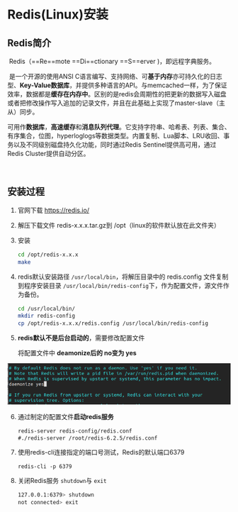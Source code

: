 # Redis(Linux)安装

## Redis简介

​		Redis（==Re==mote ==Di==ctionary ==S==erver )，即远程字典服务。

​		是一个开源的使用ANSI C语言编写、支持网络、可**基于内存**亦可持久化的日志型、**Key-Value数据库**，并提供多种语言的API。与memcached一样，为了保证效率，数据都是**缓存在内存中**。区别的是redis会周期性的把更新的数据写入磁盘或者把修改操作写入追加的记录文件，并且在此基础上实现了master-slave（主从）同步。

​		可用作**数据库**，**高速缓存**和**消息队列代理**。它支持字符串、哈希表、列表、集合、有序集合，位图，hyperloglogs等数据类型。内置复制、Lua脚本、LRU收回、事务以及不同级别磁盘持久化功能，同时通过Redis Sentinel提供高可用，通过Redis Cluster提供自动分区。

​	

## 安装过程

1. 官网下载 https://redis.io/

2. 解压下载文件 redis-x.x.x.tar.gz到 /opt（linux的软件默认放在此文件夹）

3. 安装

   ```sh
   cd /opt/redis-x.x.x
   make
   ```

4. redis默认安装路径 `/usr/local/bin`，将解压目录中的 redis.config 文件复制到程序安装目录 `/usr/local/bin/redis-config`下，作为配置文件，源文件作为备份。

   ```sh
   cd /usr/local/bin/
   mkdir redis-config
   cp /opt/redis-x.x.x/redis.config /usr/local/bin/redis-config
   ```

5. **redis默认不是后台启动的**，需要修改配置文件

   将配置文件中 **deamonize后的 no变为 yes**

<img src="Redis(Linux)安装/1.png" alt="1" style="zoom:80%;" />

6. 通过制定的配置文件**启动redis服务**

   ```
   redis-server redis-config/redis.conf
   #./redis-server /root/redis-6.2.5/redis.conf
   ```

7. 使用redis-cli连接指定的端口号测试，Redis的默认端口6379

   ```
   redis-cli -p 6379
   ```

8. 关闭Redis服务 `shutdown`与 `exit`

   ```sh
   127.0.0.1:6379> shutdown
   not connected> exit
   ```

